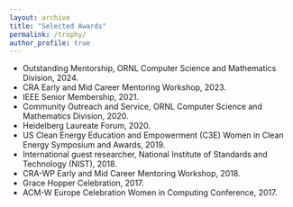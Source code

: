 ```yaml
--- 
layout: archive 
title: "Selected Awards" 
permalink: /trophy/ 
author_profile: true 
---
```

* Outstanding Mentorship, ORNL Computer Science and Mathematics Division, 2024.
* CRA Early and Mid Career Mentoring Workshop, 2023.
* IEEE Senior Membership, 2021.
* Community Outreach and Service, ORNL Computer Science and Mathematics Division, 2020.
* Heidelberg Laureate Forum, 2020.
* US Clean Energy Education and Empowerment (C3E) Women in Clean Energy Symposium and Awards, 2019.
* International guest researcher, National Institute of Standards and Technology (NIST), 2018.
* CRA-WP Early and Mid Career Mentoring Workshop, 2018.
* Grace Hopper Celebration, 2017.
* ACM-W Europe Celebration Women in Computing Conference, 2017.
